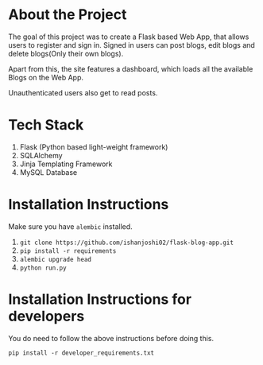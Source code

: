 
# About the Project

The goal of this project was to create a Flask based Web App, that allows users to register and sign in.
Signed in users can post blogs, edit blogs and delete blogs(Only their own blogs).

Apart from this, the site features a dashboard, which loads all the available Blogs on the Web App.

Unauthenticated users also get to read posts.


# Tech Stack

1. Flask (Python based light-weight framework)
2. SQLAlchemy
3. Jinja Templating Framework
4. MySQL Database

# Installation Instructions

Make sure you have `alembic` installed.

1. `git clone https://github.com/ishanjoshi02/flask-blog-app.git`
2. `pip install -r requirements`
3. `alembic upgrade head`
4. `python run.py`

# Installation Instructions for developers

You do need to follow the above instructions before doing this.

`pip install -r developer_requirements.txt`


